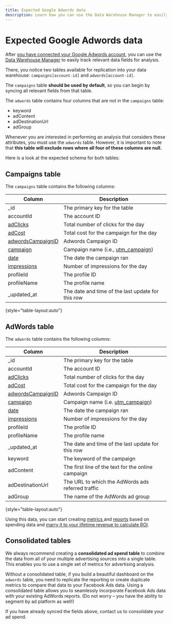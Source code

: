 ```yaml
---
title: Expected Google Adwords data
description: Learn how you can use the Data Warehouse Manager to easily track relevant data fields for analysis.
---
```

# Expected Google Adwords data

After [you have connected your Google Adwords account](../integrations/google-adwords.md), you can use the [Data Warehouse Manager](../../data-warehouse-mgr/tour-dwm.md) to easily track relevant data fields for analysis.

There, you notice two tables available for replication into your data warehouse: `campaigns[account-id]` and `adwords[account-id]`.

The `campaigns` table **should be used by default**, so you can begin by syncing all relevant fields from that table.

The `adwords` table contains four columns that are not in the `campaigns` table:

* keyword
* adContent
* adDestinationUrl
* adGroup

Whenever you are interested in performing an analysis that considers these attributes, you must use the `adwords` table. However, it is important to note that **this table will exclude rows where all four of these columns are null.**

Here is a look at the expected schema for both tables:

## Campaigns table

The `campaigns` table contains the following columns:

| **Column** | **Description** |
|-----|-----|
| \_id | The primary key for the table  |
| accountId | The account ID |
| [adClicks](https://developers.google.com/analytics/devguides/reporting/core/dimsmets#view=detail&group=adwords&jump=ga_adclicks) | Total number of clicks for the day |
| [adCost](https://developers.google.com/analytics/devguides/reporting/core/dimsmets#view=detail&group=adwords&jump=ga_adcost) | Total cost for the campaign for the day |
| [adwordsCampaignID](https://developers.google.com/analytics/devguides/reporting/core/dimsmets#view=detail&group=adwords&jump=ga_adwordscampaignid) | Adwords Campaign ID |
| [campaign](https://developers.google.com/analytics/devguides/reporting/core/dimsmets#view=detail&group=traffic_sources&jump=ga_campaign) | Campaign name (i.e., [utm\_campaign](https://support.google.com/analytics/answer/1033867?hl=en)) |
| [date](https://developers.google.com/analytics/devguides/reporting/core/dimsmets#view=detail&group=time&jump=ga_date) | The date the campaign ran |
| [impressions](https://developers.google.com/analytics/devguides/reporting/core/dimsmets#view=detail&group=adwords&jump=ga_impressions) | Number of impressions for the day |
| profileId | The profile ID |
| profileName | The profile name |
| \_updated\_at | The date and time of the last update for this row |

{style="table-layout:auto"}

## AdWords table

The `adwords` table contains the following columns:

| **Column** | **Description** |
|-----|-----|
| \_id | The primary key for the table  |
| accountId | The account ID |
| [adClicks](https://developers.google.com/analytics/devguides/reporting/core/dimsmets#view=detail&group=adwords&jump=ga_adclicks) | Total number of clicks for the day |
| [adCost](https://developers.google.com/analytics/devguides/reporting/core/dimsmets#view=detail&group=adwords&jump=ga_adcost) | Total cost for the campaign for the day |
| [adwordsCampaignID](https://developers.google.com/analytics/devguides/reporting/core/dimsmets#view=detail&group=adwords&jump=ga_adwordscampaignid) | Adwords Campaign ID |
| [campaign](https://developers.google.com/analytics/devguides/reporting/core/dimsmets#view=detail&group=traffic_sources&jump=ga_campaign) | Campaign name (i.e. [utm\_campaign](https://support.google.com/analytics/answer/1033867?hl=en)) |
| [date](https://developers.google.com/analytics/devguides/reporting/core/dimsmets#view=detail&group=time&jump=ga_date) | The date the campaign ran |
| [impressions](https://developers.google.com/analytics/devguides/reporting/core/dimsmets#view=detail&group=adwords&jump=ga_impressions) | Number of impressions for the day |
| profileId | The profile ID |
| profileName | The profile name |
| \_updated\_at | The date and time of the last update for this row |
| keyword | The keyword of the campaign |
| adContent | The first line of the text for the online campaign |
| adDestinationUrl | The URL to which the AdWords ads referred traffic |
| adGroup | The name of the AdWords ad group |

{style="table-layout:auto"}

Using this data, you can start creating [metrics ](../../../data-user/reports/ess-manage-data-metrics.md) and [reports](../../../tutorials/using-visual-report-builder.md) based on spending data and [marry it to your lifetime revenue to calculate ROI](../../analysis/roi-ad-camp.md).

## Consolidated tables

We always recommend creating a **consolidated ad spend table** to combine the data from all of your multiple advertising sources into a single table. This enables you to use a single set of metrics for advertising analysis.

Without a consolidated table, if you build a beautiful dashboard on the `adwords` table, you need to replicate the reporting or create duplicate metrics to compare that data to your Facebook Ads data. Using a consolidated table allows you to seamlessly incorporate Facebook Ads data with your existing AdWords reports. (Do not worry – you have the ability to segment by ad platform as well!)

If you have already synced the fields above, contact us to consolidate your ad spend.
